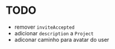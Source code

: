 # TODO

- remover `inviteAccepted`
- adicionar `description` a `Project`
- adiconar caminho para avatar do user
